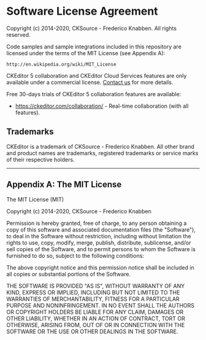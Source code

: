 Software License Agreement
==========================

Copyright (c) 2014-2020, CKSource - Frederico Knabben. All rights reserved.

Code samples and sample integrations included in this repository are licensed under the terms of the MIT License (see Appendix A):

	http://en.wikipedia.org/wiki/MIT_License

CKEditor 5 collaboration and CKEditor Cloud Services features are only available under a commercial license. [Contact us](https://ckeditor.com/contact/) for more details.

Free 30-days trials of CKEditor 5 collaboration features are available:
 * https://ckeditor.com/collaboration/ - Real-time collaboration (with all features).

Trademarks
----------

CKEditor is a trademark of CKSource - Frederico Knabben. All other brand
and product names are trademarks, registered trademarks or service
marks of their respective holders.

---

Appendix A: The MIT License
---------------------------

The MIT License (MIT)

Copyright (c) 2014-2020, CKSource - Frederico Knabben

Permission is hereby granted, free of charge, to any person obtaining a copy
of this software and associated documentation files (the "Software"), to deal
in the Software without restriction, including without limitation the rights
to use, copy, modify, merge, publish, distribute, sublicense, and/or sell
copies of the Software, and to permit persons to whom the Software is
furnished to do so, subject to the following conditions:

The above copyright notice and this permission notice shall be included in
all copies or substantial portions of the Software.

THE SOFTWARE IS PROVIDED "AS IS", WITHOUT WARRANTY OF ANY KIND, EXPRESS OR
IMPLIED, INCLUDING BUT NOT LIMITED TO THE WARRANTIES OF MERCHANTABILITY,
FITNESS FOR A PARTICULAR PURPOSE AND NONINFRINGEMENT. IN NO EVENT SHALL THE
AUTHORS OR COPYRIGHT HOLDERS BE LIABLE FOR ANY CLAIM, DAMAGES OR OTHER
LIABILITY, WHETHER IN AN ACTION OF CONTRACT, TORT OR OTHERWISE, ARISING FROM,
OUT OF OR IN CONNECTION WITH THE SOFTWARE OR THE USE OR OTHER DEALINGS IN
THE SOFTWARE.